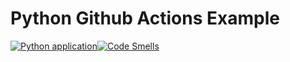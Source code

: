 # Python Github Actions Example


[![Python application](https://github.com/zerasul/EjemploCIPython/actions/workflows/python-app.yml/badge.svg)](https://github.com/zerasul/EjemploCIPython/actions/workflows/python-app.yml)[![Code Smells](https://sonarcloud.io/api/project_badges/measure?project=EjemploCI&metric=code_smells)](https://sonarcloud.io/summary/new_code?id=EjemploCI)
